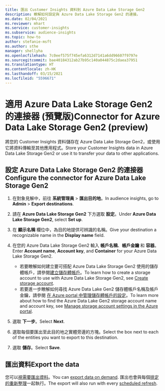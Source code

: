 ```yaml
---
title: 匯出 Customer Insights 資料到 Azure Data Lake Storage Gen2
description: 瞭解如何設定與 Azure Data Lake Storage Gen2 的連接。
ms.date: 02/04/2021
ms.reviewer: mhart
ms.service: customer-insights
ms.subservice: audience-insights
ms.topic: how-to
author: stefanie-msft
ms.author: sthe
manager: shellyha
ms.openlocfilehash: 7c0eef575f745efa6312d7141a6dd96607f9797e
ms.sourcegitcommit: bae40184312ab27b95c140a044875c2daea37951
ms.translationtype: HT
ms.contentlocale: zh-HK
ms.lasthandoff: 03/15/2021
ms.locfileid: "5596671"
---
```

# <a name="connector-for-azure-data-lake-storage-gen2-preview"></a><span data-ttu-id="93ac5-103">適用 Azure Data Lake Storage Gen2 的連接器 (預覽版)</span><span class="sxs-lookup"><span data-stu-id="93ac5-103">Connector for Azure Data Lake Storage Gen2 (preview)</span></span>

<span data-ttu-id="93ac5-104">將您的 Customer Insights 資料儲存在 Azure Data Lake Storage Gen2，或使用它將資料傳輸至其他應用程式。</span><span class="sxs-lookup"><span data-stu-id="93ac5-104">Store your Customer Insights data in Azure Data Lake Storage Gen2 or use it to transfer your data to other applications.</span></span>

## <a name="configure-the-connector-for-azure-data-lake-storage-gen2"></a><span data-ttu-id="93ac5-105">設定 Azure Data Lake Storage Gen2 的連接器</span><span class="sxs-lookup"><span data-stu-id="93ac5-105">Configure the connector for Azure Data Lake Storage Gen2</span></span>

1. <span data-ttu-id="93ac5-106">在對象見解中，前往 **系統管理員** > **匯出目的地**。</span><span class="sxs-lookup"><span data-stu-id="93ac5-106">In audience insights, go to **Admin** > **Export destinations**.</span></span>

1. <span data-ttu-id="93ac5-107">請在 **Azure Data Lake Storage Gen2** 下方選取 **設定**。</span><span class="sxs-lookup"><span data-stu-id="93ac5-107">Under **Azure Data Lake Storage Gen2**, select **Set up**.</span></span>

1. <span data-ttu-id="93ac5-108">在 **顯示名稱** 欄位中，為目的地提供可辨識的名稱。</span><span class="sxs-lookup"><span data-stu-id="93ac5-108">Give your destination a recognizable name in the **Display name** field.</span></span>

1. <span data-ttu-id="93ac5-109">在您的 Azure Data Lake Storage Gen2 輸入 **帳戶名稱**、**帳戶金鑰** 和 **容器**。</span><span class="sxs-lookup"><span data-stu-id="93ac5-109">Enter **Account name**, **Account key**, and **Container** for your Azure Data Lake Storage Gen2.</span></span>
    - <span data-ttu-id="93ac5-110">若要瞭解如何建立要可搭配 Azure Data Lake Storage Gen2 使用的儲存體帳戶，請參閱[建立儲存體帳戶](/azure/storage/blobs/create-data-lake-storage-account)。</span><span class="sxs-lookup"><span data-stu-id="93ac5-110">To learn how to create a storage account to use with Azure Data Lake Storage Gen2, see [Create storage account](/azure/storage/blobs/create-data-lake-storage-account).</span></span> 
    - <span data-ttu-id="93ac5-111">若要進一步瞭解如何尋找 Azure Data Lake Gen2 儲存體帳戶名稱及帳戶金鑰，請參閱 [在 Azure portal 中管理儲存體帳戶的設定](/azure/storage/common/storage-account-manage)。</span><span class="sxs-lookup"><span data-stu-id="93ac5-111">To learn more about how to find the Azure Data Lake Gen2 storage account name and account key, see [Manage storage account settings in the Azure portal](/azure/storage/common/storage-account-manage).</span></span>

1. <span data-ttu-id="93ac5-112">選取 **下一步**。</span><span class="sxs-lookup"><span data-stu-id="93ac5-112">Select **Next**.</span></span>

1. <span data-ttu-id="93ac5-113">選取每個要匯出至此目的地之實體旁邊的方塊。</span><span class="sxs-lookup"><span data-stu-id="93ac5-113">Select the box next to each of the entities you want to export to this destination.</span></span>

1. <span data-ttu-id="93ac5-114">選取 **儲存**。</span><span class="sxs-lookup"><span data-stu-id="93ac5-114">Select **Save**.</span></span>

## <a name="export-the-data"></a><span data-ttu-id="93ac5-115">匯出資料</span><span class="sxs-lookup"><span data-stu-id="93ac5-115">Export the data</span></span>

<span data-ttu-id="93ac5-116">您可以[視需要匯出資料](export-destinations.md#export-data-on-demand)。</span><span class="sxs-lookup"><span data-stu-id="93ac5-116">You can [export data on demand](export-destinations.md#export-data-on-demand).</span></span> <span data-ttu-id="93ac5-117">匯出也會與每個[排定的重新整理](system.md#schedule-tab)一起執行。</span><span class="sxs-lookup"><span data-stu-id="93ac5-117">The export will also run with every [scheduled refresh](system.md#schedule-tab).</span></span>